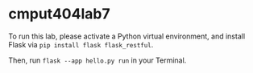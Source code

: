 # cmput404lab7

To run this lab, please activate a Python virtual environment, and install Flask via ```pip install flask flask_restful```.  

Then, run ```flask --app hello.py run``` in your Terminal. 
